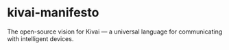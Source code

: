 # kivai-manifesto
The open-source vision for Kivai — a universal language for communicating with intelligent devices.
